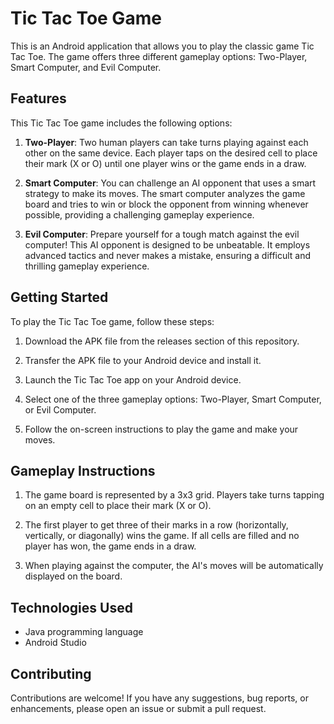# Tic Tac Toe Game

This is an Android application that allows you to play the classic game Tic Tac Toe. The game offers three different gameplay options: Two-Player, Smart Computer, and Evil Computer.

## Features

This Tic Tac Toe game includes the following options:

1. **Two-Player**: Two human players can take turns playing against each other on the same device. Each player taps on the desired cell to place their mark (X or O) until one player wins or the game ends in a draw.

2. **Smart Computer**: You can challenge an AI opponent that uses a smart strategy to make its moves. The smart computer analyzes the game board and tries to win or block the opponent from winning whenever possible, providing a challenging gameplay experience.

3. **Evil Computer**: Prepare yourself for a tough match against the evil computer! This AI opponent is designed to be unbeatable. It employs advanced tactics and never makes a mistake, ensuring a difficult and thrilling gameplay experience.

## Getting Started

To play the Tic Tac Toe game, follow these steps:

1. Download the APK file from the releases section of this repository.

2. Transfer the APK file to your Android device and install it.

3. Launch the Tic Tac Toe app on your Android device.

4. Select one of the three gameplay options: Two-Player, Smart Computer, or Evil Computer.

5. Follow the on-screen instructions to play the game and make your moves.

## Gameplay Instructions

1. The game board is represented by a 3x3 grid. Players take turns tapping on an empty cell to place their mark (X or O).

2. The first player to get three of their marks in a row (horizontally, vertically, or diagonally) wins the game. If all cells are filled and no player has won, the game ends in a draw.

3. When playing against the computer, the AI's moves will be automatically displayed on the board.

## Technologies Used

- Java programming language
- Android Studio

## Contributing

Contributions are welcome! If you have any suggestions, bug reports, or enhancements, please open an issue or submit a pull request.

